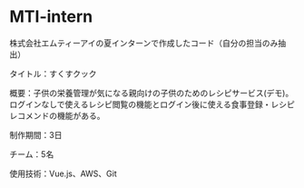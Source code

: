 # MTI-intern
株式会社エムティーアイの夏インターンで作成したコード（自分の担当のみ抽出）

タイトル：すくすクック

概要：子供の栄養管理が気になる親向けの子供のためのレシピサービス(デモ)。ログインなしで使えるレシピ閲覧の機能とログイン後に使える食事登録・レシピレコメンドの機能がある。

制作期間：3日

チーム：5名

使用技術：Vue.js、AWS、Git
